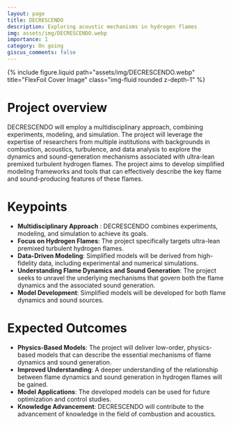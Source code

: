 ```yaml
---
layout: page
title: DECRESCENDO
description: Exploring acoustic mechanisms in hydrogen flames
img: assets/img/DECRESCENDO.webp
importance: 1
category: On going
giscus_comments: false
---
```


<div class="row justify-content-sm-center">
  <div class="col-sm-8 mt-3 mt-md-0"  max-width="300px"    max-height="150px" >
    {% include figure.liquid path="assets/img/DECRESCENDO.webp" title="FlexFoil Cover Image" class="img-fluid rounded z-depth-1" %}
  </div>
</div>


# Project overview

DECRESCENDO will employ a multidisciplinary approach, combining experiments, modeling, and simulation. The project will leverage the expertise of researchers from multiple institutions with backgrounds in combustion, acoustics, turbulence, and data analysis to explore the dynamics and sound-generation mechanisms associated with ultra-lean premixed turbulent hydrogen flames. The project aims to develop simplified modeling frameworks and tools that can effectively describe the key flame and sound-producing features of these flames.

# Keypoints

*    __Multidisciplinary Approach__ : DECRESCENDO combines experiments, modeling, and simulation to achieve its goals.
*    __Focus on Hydrogen Flames__: The project specifically targets ultra-lean premixed turbulent hydrogen flames.
*    __Data-Driven Modeling__: Simplified models will be derived from high-fidelity data, including experimental and numerical simulations.
*    __Understanding Flame Dynamics and Sound Generation__: The project seeks to unravel the underlying mechanisms that govern both the flame dynamics and the associated sound generation.
*    __Model Development__: Simplified models will be developed for both flame dynamics and sound sources.

# Expected Outcomes

*    __Physics-Based Models__: The project will deliver low-order, physics-based models that can describe the essential mechanisms of flame dynamics and sound generation.
*    __Improved Understanding__: A deeper understanding of the relationship between flame dynamics and sound generation in hydrogen flames will be gained.
*    __Model Applications__: The developed models can be used for future optimization and control studies.
*    __Knowledge Advancement__: DECRESCENDO will contribute to the advancement of knowledge in the field of combustion and acoustics.